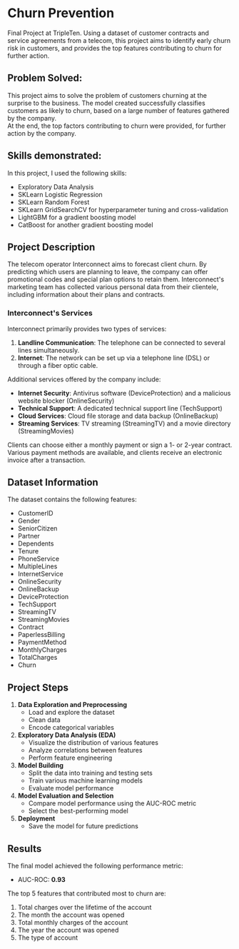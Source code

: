 # Churn Prevention
Final Project at TripleTen. Using a dataset of customer contracts and service agreements from a telecom, this project aims to identify early churn risk in customers, and provides the top features contributing to churn for further action.

## Problem Solved:
This project aims to solve the problem of customers churning at the surprise to the business. The model created successfully classifies customers as likely to churn, based on a large number of features gathered by the company.\
At the end, the top factors contributing to churn were provided, for further action by the company.

## Skills demonstrated:
In this project, I used the following skills:
* Exploratory Data Analysis
* SKLearn Logistic Regression
* SKLearn Random Forest
* SKLearn GridSearchCV for hyperparameter tuning and cross-validation
* LightGBM for a gradient boosting model
* CatBoost for another gradient boosting model

## Project Description

The telecom operator Interconnect aims to forecast client churn. By predicting which users are planning to leave, the company can offer promotional codes and special plan options to retain them. Interconnect's marketing team has collected various personal data from their clientele, including information about their plans and contracts.

### Interconnect's Services

Interconnect primarily provides two types of services:
1. **Landline Communication**: The telephone can be connected to several lines simultaneously.
2. **Internet**: The network can be set up via a telephone line (DSL) or through a fiber optic cable.

Additional services offered by the company include:
* **Internet Security**: Antivirus software (DeviceProtection) and a malicious website blocker (OnlineSecurity)
* **Technical Support**: A dedicated technical support line (TechSupport)
* **Cloud Services**: Cloud file storage and data backup (OnlineBackup)
* **Streaming Services**: TV streaming (StreamingTV) and a movie directory (StreamingMovies)

Clients can choose either a monthly payment or sign a 1- or 2-year contract. Various payment methods are available, and clients receive an electronic invoice after a transaction.

## Dataset Information

The dataset contains the following features:
- CustomerID
- Gender
- SeniorCitizen
- Partner
- Dependents
- Tenure
- PhoneService
- MultipleLines
- InternetService
- OnlineSecurity
- OnlineBackup
- DeviceProtection
- TechSupport
- StreamingTV
- StreamingMovies
- Contract
- PaperlessBilling
- PaymentMethod
- MonthlyCharges
- TotalCharges
- Churn

## Project Steps

1. **Data Exploration and Preprocessing**
    - Load and explore the dataset
    - Clean data
    - Encode categorical variables
2. **Exploratory Data Analysis (EDA)**
    - Visualize the distribution of various features
    - Analyze correlations between features
    - Perform feature engineering
3. **Model Building**
    - Split the data into training and testing sets
    - Train various machine learning models
    - Evaluate model performance
4. **Model Evaluation and Selection**
    - Compare model performance using the AUC-ROC metric
    - Select the best-performing model
5. **Deployment**
    - Save the model for future predictions

## Results

The final model achieved the following performance metric:
* AUC-ROC: **0.93**

The top 5 features that contributed most to churn are:
1. Total charges over the lifetime of the account
2. The month the account was opened
3. Total monthly charges of the account
4. The year the account was opened
5. The type of account
